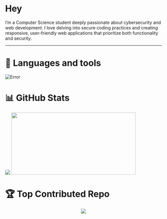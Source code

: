 # Hey

I’m a Computer Science student deeply passionate about cybersecurity and web development. I love delving into secure coding practices and creating responsive, user-friendly web applications that prioritize both functionality and security.

---




# 🧰 Languages and tools

<img src="https://skillicons.dev/icons?i=python,java,spring,git,linux,html,css,react,javascript,nodejs,mysql,angular&perline=12" alt="Error"/>
<br />



# 📊 GitHub Stats
<div>
<img src="https://github-readme-stats.vercel.app/api?username=sreekarthik07&show_icons=true&locale=en&theme=tokyonight&border_color=0d1117&border_radius=10" alt=" " " />
<img src="https://github-readme-stats.vercel.app/api/top-langs?username=sreekarthik07&show_icons=true&locale=en&layout=compact&theme=tokyonight&border_color=0d1117&border_radius=10" alt=" " width="400" height="200" />

</div>



# 🏆 Top Contributed Repo
<div align="center">
  <img align = "center" src="https://github-contributor-stats.vercel.app/api?username=sreekarthik07&limit=5&theme=tokyonight&t&border_color=0d1117&border_radius=10&combine_all_yearly_contributions=true">
</div>









